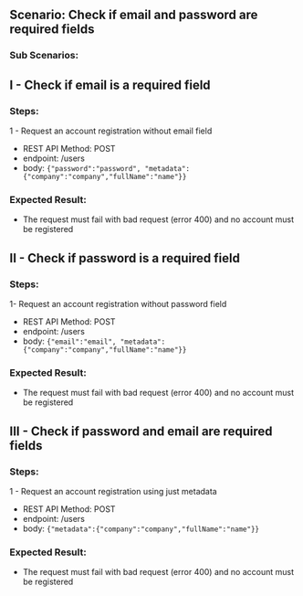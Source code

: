## Scenario: Check if email and password are required fields 

### Sub Scenarios: 
## I - Check if email is a required field

### Steps: 

1 - Request an account registration without email field

- REST API Method: POST
- endpoint: /users
- body: `{"password":"password", "metadata":{"company":"company","fullName":"name"}}`

### Expected Result: 

- The request must fail with bad request (error 400) and no account must be registered

## II - Check if password is a required field

### Steps:

1- Request an account registration without password field

- REST API Method: POST
- endpoint: /users
- body: `{"email":"email", "metadata":{"company":"company","fullName":"name"}}`

### Expected Result:

- The request must fail with bad request (error 400) and no account must be registered


## III - Check if password and email are required fields

### Steps:

1 - Request an account registration using just metadata

- REST API Method: POST
- endpoint: /users
- body: `{"metadata":{"company":"company","fullName":"name"}}`

### Expected Result:

- The request must fail with bad request (error 400) and no account must be registered